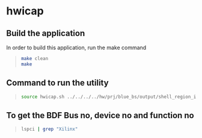 # hwicap

Build the application
-----------------------
In order to build this application, run the make command
>
>```bash
> make clean
> make
>

Command to run the utility
-----------------------------
>
>```bash
> source hwicap.sh ../../../../hw/prj/blue_bs/output/shell_region_i_role_0_role_region_partial.bin
>

To get the BDF Bus no, device no and function no
---------------------------------------------------------
>
>```bash
> lspci | grep "Xilinx"
>
